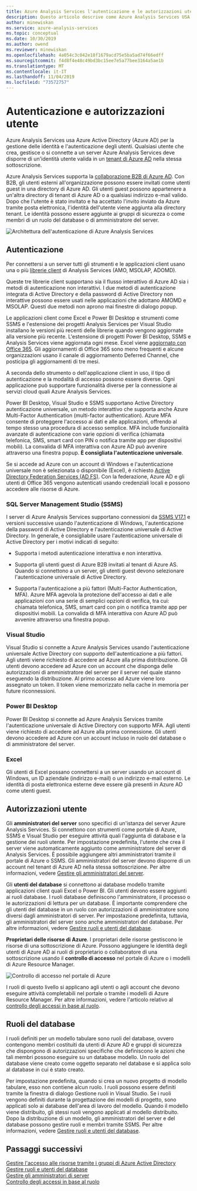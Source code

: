 ```yaml
---
title: Azure Analysis Services l'autenticazione e le autorizzazioni utente | Microsoft Docs
description: Questo articolo descrive come Azure Analysis Services USA Azure Active Directory (Azure AD) per la gestione delle identità e l'autenticazione utente.
author: minewiskan
ms.service: azure-analysis-services
ms.topic: conceptual
ms.date: 10/30/2019
ms.author: owend
ms.reviewer: minewiskan
ms.openlocfilehash: 4a054c3c042e18f1679acd75e5ba5ad74f66edff
ms.sourcegitcommit: f4d8f4e48c49bd3bc15ee7e5a77bee3164a5ae1b
ms.translationtype: MT
ms.contentlocale: it-IT
ms.lasthandoff: 11/04/2019
ms.locfileid: "73572757"
---
```

# <a name="authentication-and-user-permissions"></a>Autenticazione e autorizzazioni utente

Azure Analysis Services usa Azure Active Directory (Azure AD) per la gestione delle identità e l'autenticazione degli utenti. Qualsiasi utente che crea, gestisce o si connette a un server Azure Analysis Services deve disporre di un'identità utente valida in un [tenant di Azure AD](../active-directory/fundamentals/active-directory-administer.md) nella stessa sottoscrizione.

Azure Analysis Services supporta la [collaborazione B2B di Azure AD](../active-directory/active-directory-b2b-what-is-azure-ad-b2b.md). Con B2B, gli utenti esterni all'organizzazione possono essere invitati come utenti guest in una directory di Azure AD. Gli utenti guest possono appartenere a un'altra directory di tenant di Azure AD o a qualsiasi indirizzo e-mail valido. Dopo che l'utente è stato invitato e ha accettato l'invito inviato da Azure tramite posta elettronica, l'identità dell'utente viene aggiunta alla directory tenant. Le identità possono essere aggiunte ai gruppi di sicurezza o come membri di un ruolo del database o di amministratore del server.

![Architettura dell'autenticazione di Azure Analysis Services](./media/analysis-services-manage-users/aas-manage-users-arch.png)

## <a name="authentication"></a>Autenticazione

Per connettersi a un server tutti gli strumenti e le applicazioni client usano una o più [librerie client](analysis-services-data-providers.md) di Analysis Services (AMO, MSOLAP, ADOMD). 

Queste tre librerie client supportano sia il flusso interattivo di Azure AD sia i metodi di autenticazione non interattivi. I due metodi di autenticazione integrata di Active Directory e della password di Active Directory non interattive possono essere usati nelle applicazioni che adottano AMOMD e MSOLAP. Questi due metodi non aprono mai finestre di dialogo popup.

Le applicazioni client come Excel e Power BI Desktop e strumenti come SSMS e l'estensione dei progetti Analysis Services per Visual Studio installano le versioni più recenti delle librerie quando vengono aggiornate alla versione più recente. L'estensione di progetti Power BI Desktop, SSMS e Analysis Services viene aggiornata ogni mese. Excel viene [aggiornato con Office 365](https://support.office.com/article/When-do-I-get-the-newest-features-in-Office-2016-for-Office-365-da36192c-58b9-4bc9-8d51-bb6eed468516). Gli aggiornamenti di Office 365 sono meno frequenti e alcune organizzazioni usano il canale di aggiornamento Deferred Channel, che posticipa gli aggiornamenti di tre mesi.

A seconda dello strumento o dell'applicazione client in uso, il tipo di autenticazione e la modalità di accesso possono essere diverse. Ogni applicazione può supportare funzionalità diverse per la connessione ai servizi cloud quali Azure Analysis Services.

Power BI Desktop, Visual Studio e SSMS supportano Active Directory autenticazione universale, un metodo interattivo che supporta anche Azure Multi-Factor Authentication (multi-factor authentication). Azure MFA consente di proteggere l'accesso ai dati e alle applicazioni, offrendo al tempo stesso una procedura di accesso semplice. MFA include funzionalità avanzate di autenticazione con varie opzioni di verifica (chiamata telefonica, SMS, smart card con PIN o notifica tramite app per dispositivi mobili). La convalida di MFA interattiva con Azure AD può avvenire attraverso una finestra popup. **È consigliata l'autenticazione universale**.

Se si accede ad Azure con un account di Windows e l'autenticazione universale non è selezionata o disponibile (Excel), è richiesto [Active Directory Federation Services (AD FS)](../active-directory/hybrid/how-to-connect-fed-azure-adfs.md). Con la federazione, Azure AD e gli utenti di Office 365 vengono autenticati usando credenziali locali e possono accedere alle risorse di Azure.

### <a name="sql-server-management-studio-ssms"></a>SQL Server Management Studio (SSMS)

I server di Azure Analysis Services supportano connessioni da [SSMS V17.1](https://docs.microsoft.com/sql/ssms/download-sql-server-management-studio-ssms) e versioni successive usando l'autenticazione di Windows, l'autenticazione della password di Active Directory e l'autenticazione universale di Active Directory. In generale, è consigliabile usare l'autenticazione universale di Active Directory per i motivi indicati di seguito:

*  Supporta i metodi autenticazione interattiva e non interattiva.

*  Supporta gli utenti guest di Azure B2B invitati al tenant di Azure AS. Quando si connettono a un server, gli utenti guest devono selezionare l'autenticazione universale di Active Directory.

*  Supporta l'autenticazione a più fattori (Multi-Factor Authentication, MFA). Azure MFA agevola la protezione dell'accesso ai dati e alle applicazioni con una serie di semplici opzioni di verifica, tra cui: chiamata telefonica, SMS, smart card con pin o notifica tramite app per dispositivi mobili. La convalida di MFA interattiva con Azure AD può avvenire attraverso una finestra popup.

### <a name="visual-studio"></a>Visual Studio

Visual Studio si connette a Azure Analysis Services usando l'autenticazione universale Active Directory con supporto dell'autenticazione a più fattori. Agli utenti viene richiesto di accedere ad Azure alla prima distribuzione. Gli utenti devono accedere ad Azure con un account che disponga delle autorizzazioni di amministratore del server per il server nel quale stanno eseguendo la distribuzione. Al primo accesso ad Azure viene loro assegnato un token. Il token viene memorizzato nella cache in memoria per future riconnessioni.

### <a name="power-bi-desktop"></a>Power BI Desktop

Power BI Desktop si connette ad Azure Analysis Services tramite l'autenticazione universale di Active Directory con supporto MFA. Agli utenti viene richiesto di accedere ad Azure alla prima connessione. Gli utenti devono accedere ad Azure con un account incluso in ruolo del database o di amministratore del server.

### <a name="excel"></a>Excel

Gli utenti di Excel possano connettersi a un server usando un account di Windows, un ID aziendale (indirizzo e-mail) o un indirizzo e-mail esterno. Le identità di posta elettronica esterne deve essere già presenti in Azure AD come utenti guest.

## <a name="user-permissions"></a>Autorizzazioni utente

Gli **amministratori del server** sono specifici di un'istanza del server Azure Analysis Services. Si connettono con strumenti come portale di Azure, SSMS e Visual Studio per eseguire attività quali l'aggiunta di database e la gestione dei ruoli utente. Per impostazione predefinita, l'utente che crea il server viene automaticamente aggiunto come amministratore del server di Analysis Services. È possibile aggiungere altri amministratori tramite il portale di Azure o SSMS. Gli amministratori del server devono disporre di un account nel tenant di Azure AD nella stessa sottoscrizione. Per altre informazioni, vedere [Gestire gli amministratori del server](analysis-services-server-admins.md). 

Gli **utenti del database** si connettono ai database modello tramite applicazioni client quali Excel o Power BI. Gli utenti devono essere aggiunti ai ruoli database. I ruoli database definiscono l'amministratore, il processo o le autorizzazioni di lettura per un database. È importante comprendere che gli utenti del database in un ruolo con autorizzazioni di amministratore sono diversi dagli amministratori di server. Per impostazione predefinita, tuttavia, gli amministratori del server sono anche amministratori del database. Per altre informazioni, vedere [Gestire ruoli e utenti del database](analysis-services-database-users.md).

**Proprietari delle risorse di Azure**. I proprietari delle risorse gestiscono le risorse di una sottoscrizione di Azure. Possono aggiungere le identità degli utenti di Azure AD ai ruoli di proprietario o collaboratore di una sottoscrizione usando il **controllo di accesso** nel portale di Azure o i modelli di Azure Resource Manager. 

![Controllo di accesso nel portale di Azure](./media/analysis-services-manage-users/aas-manage-users-rbac.png)

I ruoli di questo livello si applicano agli utenti o agli account che devono eseguire attività completabili nel portale o tramite i modelli di Azure Resource Manager. Per altre informazioni, vedere l'articolo relativo al [controllo degli accessi in base al ruolo](../role-based-access-control/overview.md). 

## <a name="database-roles"></a>Ruoli del database

 I ruoli definiti per un modello tabulare sono ruoli del database, ovvero contengono membri costituiti da utenti di Azure AD e gruppi di sicurezza che dispongono di autorizzazioni specifiche che definiscono le azioni che tali membri possono eseguire su un database modello. Un ruolo del database viene creato come oggetto separato nel database e si applica solo al database in cui è stato creato.   
  
 Per impostazione predefinita, quando si crea un nuovo progetto di modello tabulare, esso non contiene alcun ruolo. I ruoli possono essere definiti tramite la finestra di dialogo Gestione ruoli in Visual Studio. Se i ruoli vengono definiti durante la progettazione dei modelli di progetto, sono applicati solo ai database dell'area di lavoro del modello. Quando il modello viene distribuito, gli stessi ruoli vengono applicati al modello distribuito. Dopo la distribuzione di un modello, gli amministratori del server e del database possono gestire ruoli e membri tramite SSMS. Per altre informazioni, vedere [Gestire ruoli e utenti del database](analysis-services-database-users.md).
  
## <a name="next-steps"></a>Passaggi successivi

[Gestire l'accesso alle risorse tramite i gruppi di Azure Active Directory](../active-directory/fundamentals/active-directory-manage-groups.md)   
[Gestire ruoli e utenti del database](analysis-services-database-users.md)  
[Gestire gli amministratori di server](analysis-services-server-admins.md)  
[Controllo degli accessi in base al ruolo](../role-based-access-control/overview.md)  